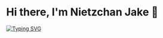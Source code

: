 <div>
  <h1>Hi there, I'm Nietzchan Jake 👋</h1>
  <a href="https://git.io/typing-svg"><img src="https://readme-typing-svg.demolab.com?font=helvetica&size=24&pause=1000&vCenter=true&random=false&height=24&lines=Nietzchan+Jake" alt="Typing SVG" /></a>
</div>

